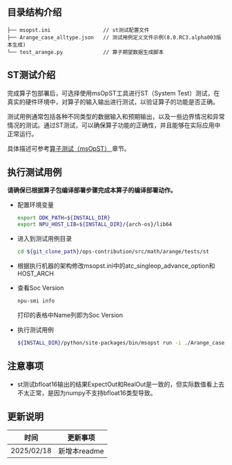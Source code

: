 ## 目录结构介绍
```
├── msopst.ini                 // st测试配置文件 
├── Arange_case_alltype.json   // 测试用例定义文件示例(8.0.RC3.alpha003版本生成)
└── test_arange.py             // 算子期望数据生成脚本
```

## ST测试介绍

完成算子包部署后，可选择使用msOpST工具进行ST（System Test）测试，在真实的硬件环境中，对算子的输入输出进行测试，以验证算子的功能是否正确。

测试用例通常包括各种不同类型的数据输入和预期输出，以及一些边界情况和异常情况的测试。通过ST测试，可以确保算子功能的正确性，并且能够在实际应用中正常运行。

具体描述可参考[算子测试（msOpST）
](https://www.hiascend.com/document/detail/zh/mindstudio/70RC3/ODtools/Operatordevelopmenttools/msopdev_16_0087.html)章节。

## 执行测试用例
  **请确保已根据算子包编译部署步骤完成本算子的编译部署动作。**

  - 配置环境变量

    ```bash
    export DDK_PATH=${INSTALL_DIR}
    export NPU_HOST_LIB=${INSTALL_DIR}/{arch-os}/lib64
    ```

  - 进入到测试用例目录

    ```bash
    cd ${git_clone_path}/ops-contribution/src/math/arange/tests/st
    ```

  - 根据执行机器的架构修改msopst.ini中的atc_singleop_advance_option和HOST_ARCH

  - 查看Soc Version

    ```bash
    npu-smi info
    ```
    打印的表格中Name列即为Soc Version

  - 执行测试用例

    ```bash
    ${INSTALL_DIR}/python/site-packages/bin/msopst run -i ./Arange_case_alltype.json -soc {Soc Version} -out ./output -conf msopst.ini
    ```
## 注意事项
- st测试bfloat16输出的结果ExpectOut和RealOut是一致的，但实际数值看上去不太正常，是因为numpy不支持bfloat16类型导致。

## 更新说明
| 时间 | 更新事项 |
|----|------|
| 2025/02/18 | 新增本readme |
